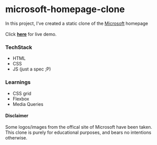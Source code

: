 # microsoft-homepage-clone

In this project, I've created a static clone of the [Microsoft](https://www.microsoft.com/) homepage 
<br />
<br />
Click [**here**](https://a1kill.github.io/microsoft-homepage-clone/) for live demo.

### TechStack

- HTML
- CSS
- JS (just a spec ;P)

### Learnings

- CSS grid
- Flexbox
- Media Queries

#### Disclaimer

Some logos/images from the offical site of Microsoft have been taken. 
<br />
This clone is purely for educational purposes, and bears no intentions otherwise.
